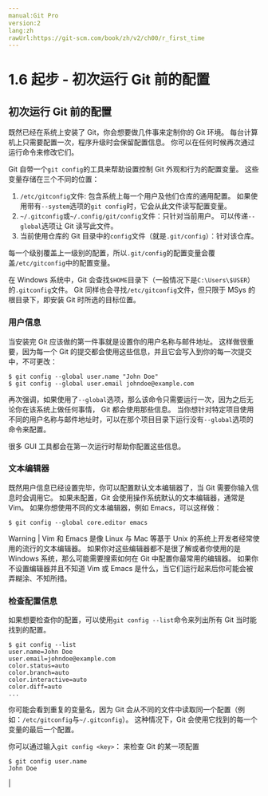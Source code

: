 ```yaml
---
manual:Git Pro
version:2
lang:zh
rawUrl:https://git-scm.com/book/zh/v2/ch00/r_first_time
---
```



# 1.6 起步 - 初次运行 Git 前的配置

## 初次运行 Git 前的配置<a name="r_first_time"></a>


既然已经在系统上安装了 Git，你会想要做几件事来定制你的 Git 环境。 每台计算机上只需要配置一次，程序升级时会保留配置信息。 你可以在任何时候再次通过运行命令来修改它们。




Git 自带一个`git config`的工具来帮助设置控制 Git 外观和行为的配置变量。 这些变量存储在三个不同的位置：



1. `/etc/gitconfig`文件: 包含系统上每一个用户及他们仓库的通用配置。 如果使用带有`--system`选项的`git config`时，它会从此文件读写配置变量。
1. `~/.gitconfig`或`~/.config/git/config`文件：只针对当前用户。 可以传递`--global`选项让 Git 读写此文件。
1. 当前使用仓库的 Git 目录中的`config`文件（就是`.git/config`）：针对该仓库。



每一个级别覆盖上一级别的配置，所以`.git/config`的配置变量会覆盖`/etc/gitconfig`中的配置变量。




在 Windows 系统中，Git 会查找`$HOME`目录下（一般情况下是`C:\Users\$USER`）的`.gitconfig`文件。 Git 同样也会寻找`/etc/gitconfig`文件，但只限于 MSys 的根目录下，即安装 Git 时所选的目标位置。



### 用户信息<a name="_用户信息"></a>


当安装完 Git 应该做的第一件事就是设置你的用户名称与邮件地址。 这样做很重要，因为每一个 Git 的提交都会使用这些信息，并且它会写入到你的每一次提交中，不可更改：



```
$ git config --global user.name "John Doe"
$ git config --global user.email johndoe@example.com
```




再次强调，如果使用了`--global`选项，那么该命令只需要运行一次，因为之后无论你在该系统上做任何事情， Git 都会使用那些信息。 当你想针对特定项目使用不同的用户名称与邮件地址时，可以在那个项目目录下运行没有`--global`选项的命令来配置。




很多 GUI 工具都会在第一次运行时帮助你配置这些信息。




### 文本编辑器<a name="_文本编辑器"></a>


既然用户信息已经设置完毕，你可以配置默认文本编辑器了，当 Git 需要你输入信息时会调用它。 如果未配置，Git 会使用操作系统默认的文本编辑器，通常是 Vim。 如果你想使用不同的文本编辑器，例如 Emacs，可以这样做：



```
$ git config --global core.editor emacs
```



Warning | Vim 和 Emacs 是像 Linux 与 Mac 等基于 Unix 的系统上开发者经常使用的流行的文本编辑器。 如果你对这些编辑器都不是很了解或者你使用的是 Windows 系统，那么可能需要搜索如何在 Git 中配置你最常用的编辑器。 如果你不设置编辑器并且不知道 Vim 或 Emacs 是什么，当它们运行起来后你可能会被弄糊涂、不知所措。 




### 检查配置信息<a name="_检查配置信息"></a>


如果想要检查你的配置，可以使用`git config --list`命令来列出所有 Git 当时能找到的配置。



```
$ git config --list
user.name=John Doe
user.email=johndoe@example.com
color.status=auto
color.branch=auto
color.interactive=auto
color.diff=auto
...
```




你可能会看到重复的变量名，因为 Git 会从不同的文件中读取同一个配置（例如：`/etc/gitconfig`与`~/.gitconfig`）。 这种情况下，Git 会使用它找到的每一个变量的最后一个配置。




你可以通过输入`git config <key>`： 来检查 Git 的某一项配置



```
$ git config user.name
John Doe
```



|


